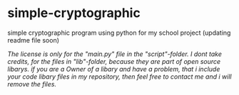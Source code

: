 # simple-cryptographic
simple cryptographic program using python for my school project
(updating readme file soon)




*The license is only for the "main.py" file in the "script"-folder. 
I dont take credits, for the files in "lib"-folder, because they are 
part of open source libarys. if you are a Owner of a libary and have a problem, 
that i include your code libary files in my repository, then feel free
to contact me and i will remove the files.*
